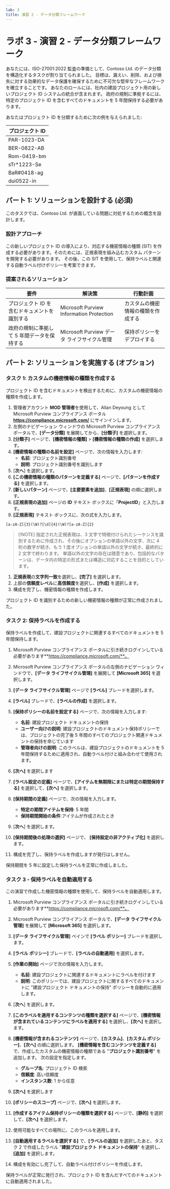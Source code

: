 ```yaml
---
lab: 3
title: 演習 2 - データ分類フレームワーク
---
```



# ラボ 3 - 演習 2 - データ分類フレームワーク

あなたには、ISO-27001:2022 監査の準備として、Contoso Ltd. のデータ分類を構造化するタスクが割り当てられました。 目標は、漏えい、削除、および損失に対する効果的なデータ保護を確保するために不可欠な堅牢なフレームワークを確立することです。 あなたのロールには、社内の建設プロジェクト用の新しいプロジェクト ID システムの統合が含まれます。 政府の規制に準拠するには、特定のプロジェクト ID を含むすべてのドキュメントを 5 年間保持する必要があります。

あなたはプロジェクト ID を分類するために次の例を与えられました:

|プロジェクト ID|
|----|
|PAR-1023-DA|
|BER-0822-AB|
|Rom-0419-bm|
|sTr*1223-Se|
|BaR#0418-ag|
|dui0522-in|

## パート 1: ソリューションを設計する (必須)

このタスクでは、Contoso Ltd. が直面している問題に対処するための概念を設計します。

### 設計アプローチ

この新しいプロジェクト ID の導入により、対応する機密情報の種類 (SIT) を作成する必要があります。そのためには、正規表現を組み込むカスタム パターンを開発する必要があります。 その後、この SIT を使用して、保持ラベルと関連する自動ラベル付けポリシーを考案できます。

### 提案されるソリューション

|要件|解決策|行動計画|
|----|----|----|
|プロジェクト ID を含むドキュメントを識別する|Microsoft Purview Information Protection|カスタムの機密情報の種類を作成する|
|政府の規制に準拠して 5 年間データを保持する| Microsoft Purview データ ライフサイクル管理|保持ポリシーをデプロイする|

## パート 2: ソリューションを実施する (オプション)

### タスク 1: カスタムの機密情報の種類を作成する

プロジェクト ID を含むドキュメントを検出するために、カスタムの機密情報の種類を作成します。

1. 管理者アカウント **MOD 管理者**を使用して、Allan Deyoung として Microsoft Purview コンプライアンス ポータル **https://compliance.microsoft.com/** にサインインします。
1. 左側のナビゲーション ウィンドウの Microsoft Purview コンプライアンス ポータルで、**[データ分類]** を展開してから、**[分類子]** を選択します。
3. **[分類子]** ページで、**[機密情報の種類]** > **[機密情報の種類の作成]** を選択します。
4. **[機密情報の種類の名前を設定]** ページで、次の情報を入力します:
    - **名前**: プロジェクト識別番号
    - **説明**: プロジェクト識別番号を識別します
1. [**次へ**] を選択します。
1. **[この機密情報の種類のパターンを定義する]** ページで、**[パターンを作成する]** を選択します。
1. **[新しいパターン]** ページで、**[主要要素を追加]**、**[正規表現]** の順に選択します。
1. **[正規表現の追加]** ページの **ID** テキスト ボックスに「**ProjectID**」と入力します。
1. **[正規表現]** テキスト ボックスに、次の式を入力します。

```
[a-zA-Z]{3}(\W)?[\d]{4}(\W)?[a-zA-Z]{2}
```

> [!NOTE] 指定された正規表現は、3 文字で特徴付けられたシーケンスを識別するために作成され、その後にオプションの単語以外の文字、次に 4 桁の数字が続き、もう 1 度オプションの単語以外の文字が続き、最終的に 2 文字で終わります。 単語以外の文字の存在は随意であり、包括的なパターンは、データ内の特定の形式または構造に対応することを目的としています。

1. **正規表現**の**文字列一致**を選択し、**[完了]** を選択します。
1. 上部の**信頼度レベル**に**高信頼度**を選択し、**[作成]** を選択します。
1. 構成を完了し、機密情報の種類を作成します。

プロジェクト ID を識別するための新しい機密情報の種類が正常に作成されました。

### タスク 2: 保持ラベルを作成する

保持ラベルを作成して、建設プロジェクトに関連するすべてのドキュメントを 5 年間保持します。

1. Microsoft Purview コンプライアンス ポータルに引き続きログインしている必要があります**https://compliance.microsoft.com/**。
1. Microsoft Purview コンプライアンス ポータルの左側のナビゲーション ウィンドウで、**[データ ライフサイクル管理]** を展開して **[Microsoft 365]** を選択します。
1. **[データ ライフサイクル管理]** ページで **[ラベル]** ブレードを選択します。
1. **[ラベル]** ブレードで、**[ラベルの作成]** を選択します。
1. **[保持ポリシーの名前を設定する]** ページで、次の情報を入力します:

    - **名前**: 建設プロジェクト ドキュメントの保持
    - **ユーザー向けの説明**: 建設プロジェクトのドキュメント保持ポリシーでは、プロジェクトの完了後 5 年間のすべてのプロジェクト関連ドキュメントの保持を命じています
    - **管理者向けの説明**: このラベルは、建設プロジェクトのドキュメントを 5 年間保持するために適用され、自動ラベル付けと組み合わせて使用されます。

1. **[次へ]** を選択します
1. **[ラベル設定の定義]** ページで、**[アイテムを無期限にまたは特定の期間保持する]** を選択して、**[次へ]** を選択します。
1. **[保持期間の定義]** ページで、次の情報を入力します。

    - **特定の期間アイテムを保持**: 5 年間
    - **保持期間開始の条件**:アイテムが作成されたとき

1. [**次へ**] を選択します。
1. **[保持期間後の処理の選択]** ページで、 **[保持設定の非アクティブ化]** を選択します。
1. 構成を完了し、保持ラベルを作成しますが発行はしません。

保持期間を 5 年に設定した保持ラベルを正常に作成しました。

### タスク 3 - 保持ラベルを自動適用する

この演習で作成した機密情報の種類を使用して、保持ラベルを自動適用します。

1. Microsoft Purview コンプライアンス ポータルに引き続きログインしている必要があります**https://compliance.microsoft.com/**。
1. Microsoft Purview コンプライアンス ポータルで、**[データ ライフサイクル管理]** を展開して **[Microsoft 365]** を選択します。
1. **[データ ライフサイクル管理]** ペインで **[ラベル ポリシー]** ブレードを選択します。
1. **[ラベル ポリシー]** ブレードで、**[ラベルの自動適用]** を選択します。
1. **[作業の開始]** ページで次の情報を入力します。

    - **名前**: 建設プロジェクトに関連するドキュメントにラベルを付けます
    - **説明**: このポリシーでは、建設プロジェクトに関するすべてのドキュメントに "建設プロジェクト ドキュメントの保持" ポリシーを自動的に適用します。

1. [**次へ**] を選択します。
1. **[このラベルを適用するコンテンツの種類を選択する]** ページで、**[機密情報が含まれているコンテンツにラベルを適用する]** を選択し、**[次へ]** を選択します。
1. **[機密情報が含まれるコンテンツ]** ページで、**[カスタム]**、**[カスタム ポリシー]**、**[次へ]** の順に選択します。
**[機密情報を含むコンテンツを定義する]** で、作成したカスタムの機密情報の種類である "**プロジェクト識別番号**" を追加します。 次の設定を指定します。

    - **グループ名**: プロジェクト ID 検索
    - **信頼度**: 高い信頼度
    - **インスタンス数**: 1 から任意

1. **[次へ]** を選択します
1. **[ポリシーのスコープ]** ページで、**[次へ]** を選択します。
1. **[作成するアイテム保持ポリシーの種類を選択する]** ページで、**[静的]** を選択して、**[次へ]** を選択します。
1. 使用可能なすべての場所に、このラベルを適用します。
1. **[自動適用するラベルを選択する]** で、**[ラベルの追加]** を選択したあと、タスク 2 で作成したラベル "**建設プロジェクト ドキュメントの保持**" を選択し、**[追加]** を選択します。
1. 構成を有効にし完了して、自動ラベル付けポリシーを作成します。

保持ラベルが正常に発行され、プロジェクト ID を含んだすべてのドキュメントに自動適用されました。